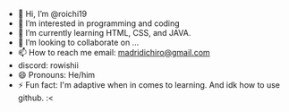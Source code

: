 - 👋 Hi, I’m @roichi19
- 👀 I’m interested in programming and coding
- 🌱 I’m currently learning HTML, CSS, and JAVA.
- 💞️ I’m looking to collaborate on ...
- 📫 How to reach me email: madridichiro@gmail.com
- discord: rowishii
- 😄 Pronouns: He/him
- ⚡ Fun fact: I'm adaptive when in comes to learning. And idk how to use github. :< 

<!---
roichi19/roichi19 is a ✨ special ✨ repository because its `README.md` (this file) appears on your GitHub profile.
You can click the Preview link to take a look at your changes.
--->
